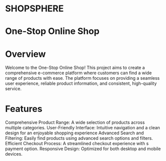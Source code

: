 # SHOPSPHERE
# One-Stop Online Shop
# Overview
Welcome to the One-Stop Online Shop! This project aims to create a comprehensive e-commerce platform where customers can find a wide range of products with ease. The platform focuses on providing a seamless user experience, reliable product information, and consistent, high-quality service.

# Features
Comprehensive Product Range:
 A wide selection of products across multiple categories. User-Friendly Interface: Intuitive navigation and a clean design for an enjoyable shopping experience
 Advanced Search and Filtering: Easily find products using advanced search options and filters. 
Efficient Checkout Process:
A streamlined checkout experience with s payment option.
 Responsive Design: Optimized for both desktop and mobile devices.